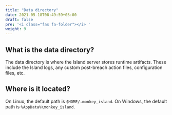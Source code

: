 ```yaml
---
title: "Data directory"
date: 2021-05-18T08:49:59+03:00
draft: false
pre: '<i class="fas fa-folder"></i> '
weight: 9
---
```


## What is the data directory?

The data directory is where the Island server stores runtime artifacts.
These include the Island logs, any custom post-breach action files,
configuration files, etc.

## Where is it located?

On Linux, the default path is `$HOME/.monkey_island`.
On Windows, the default path is `%AppData%\monkey_island`.
